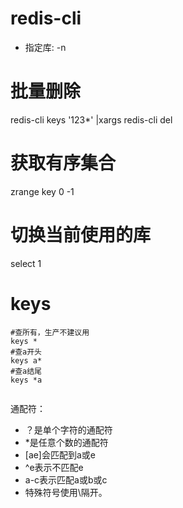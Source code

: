 # redis-cli
* 指定库: -n

# 批量删除
redis-cli keys '123*' |xargs redis-cli del

# 获取有序集合
zrange key 0 -1

# 切换当前使用的库
select 1

# keys
```shell
#查所有，生产不建议用
keys *
#查a开头
keys a*
#查a结尾
keys *a


```
通配符：
* ？是单个字符的通配符
* *是任意个数的通配符
* [ae]会匹配到a或e
* ^e表示不匹配e
* a-c表示匹配a或b或c
* 特殊符号使用\隔开。

